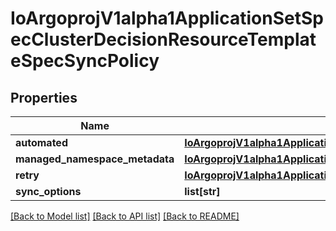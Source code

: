 # IoArgoprojV1alpha1ApplicationSetSpecClusterDecisionResourceTemplateSpecSyncPolicy

## Properties
Name | Type | Description | Notes
------------ | ------------- | ------------- | -------------
**automated** | [**IoArgoprojV1alpha1ApplicationSetSpecClusterDecisionResourceTemplateSpecSyncPolicyAutomated**](IoArgoprojV1alpha1ApplicationSetSpecClusterDecisionResourceTemplateSpecSyncPolicyAutomated.md) |  | [optional] 
**managed_namespace_metadata** | [**IoArgoprojV1alpha1ApplicationSetSpecClusterDecisionResourceTemplateSpecSyncPolicyManagedNamespaceMetadata**](IoArgoprojV1alpha1ApplicationSetSpecClusterDecisionResourceTemplateSpecSyncPolicyManagedNamespaceMetadata.md) |  | [optional] 
**retry** | [**IoArgoprojV1alpha1ApplicationSetSpecClusterDecisionResourceTemplateSpecSyncPolicyRetry**](IoArgoprojV1alpha1ApplicationSetSpecClusterDecisionResourceTemplateSpecSyncPolicyRetry.md) |  | [optional] 
**sync_options** | **list[str]** |  | [optional] 

[[Back to Model list]](../README.md#documentation-for-models) [[Back to API list]](../README.md#documentation-for-api-endpoints) [[Back to README]](../README.md)


